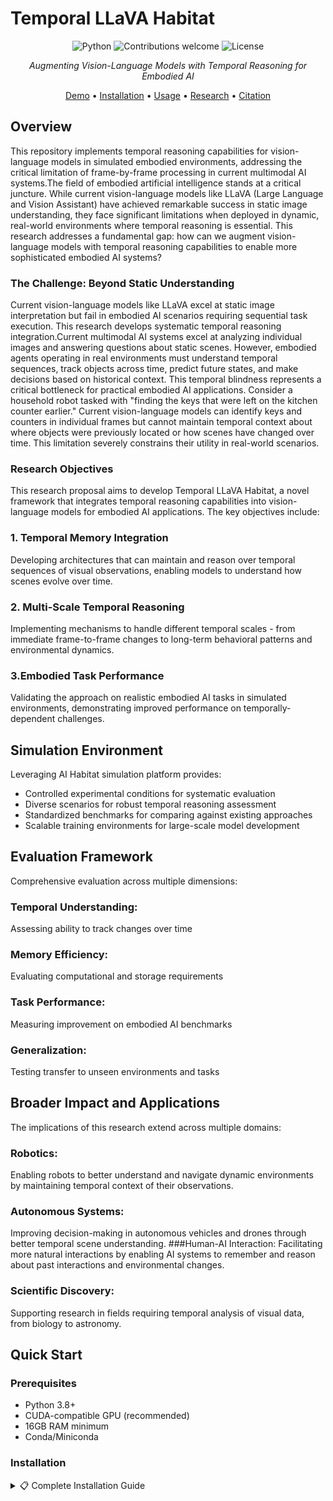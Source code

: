 # Temporal LLaVA Habitat


<div align="center">

![Python](https://img.shields.io/badge/python-v3.8+-blue.svg)
![Contributions welcome](https://img.shields.io/badge/contributions-welcome-orange.svg)
![License](https://img.shields.io/badge/license-MIT-green.svg)

*Augmenting Vision-Language Models with Temporal Reasoning for Embodied AI*

[Demo](#demo) • [Installation](#installation) • [Usage](#usage) • [Research](#research-context) • [Citation](#citation)

</div>

## Overview

This repository implements temporal reasoning capabilities for vision-language models in simulated embodied environments, addressing the critical limitation of frame-by-frame processing in current multimodal AI systems.The field of embodied artificial intelligence stands at a critical juncture. While current vision-language models like LLaVA (Large Language and Vision Assistant) have achieved remarkable success in static image understanding, they face significant limitations when deployed in dynamic, real-world environments where temporal reasoning is essential. This research addresses a fundamental gap: how can we augment vision-language models with temporal reasoning capabilities to enable more sophisticated embodied AI systems?

### The Challenge: Beyond Static Understanding
Current vision-language models like LLaVA excel at static image interpretation but fail in embodied AI scenarios requiring sequential task execution. This research develops systematic temporal reasoning integration.Current multimodal AI systems excel at analyzing individual images and answering questions about static scenes. However, embodied agents operating in real environments must understand temporal sequences, track objects across time, predict future states, and make decisions based on historical context. This temporal blindness represents a critical bottleneck for practical embodied AI applications.
Consider a household robot tasked with "finding the keys that were left on the kitchen counter earlier." Current vision-language models can identify keys and counters in individual frames but cannot maintain temporal context about where objects were previously located or how scenes have changed over time. This limitation severely constrains their utility in real-world scenarios.

### Research Objectives
This research proposal aims to develop Temporal LLaVA Habitat, a novel framework that integrates temporal reasoning capabilities into vision-language models for embodied AI applications. The key objectives include:
### 1. Temporal Memory Integration
Developing architectures that can maintain and reason over temporal sequences of visual observations, enabling models to understand how scenes evolve over time.
### 2. Multi-Scale Temporal Reasoning
Implementing mechanisms to handle different temporal scales - from immediate frame-to-frame changes to long-term behavioral patterns and environmental dynamics.
### 3.Embodied Task Performance
Validating the approach on realistic embodied AI tasks in simulated environments, demonstrating improved performance on temporally-dependent challenges.

## Simulation Environment
Leveraging AI Habitat simulation platform provides:

- Controlled experimental conditions for systematic evaluation
- Diverse scenarios for robust temporal reasoning assessment
- Standardized benchmarks for comparing against existing approaches
- Scalable training environments for large-scale model development

## Evaluation Framework
Comprehensive evaluation across multiple dimensions:

### Temporal Understanding: 
Assessing ability to track changes over time
### Memory Efficiency: 
Evaluating computational and storage requirements
### Task Performance: 
Measuring improvement on embodied AI benchmarks
### Generalization: 
Testing transfer to unseen environments and tasks

## Broader Impact and Applications
The implications of this research extend across multiple domains:
### Robotics: 
Enabling robots to better understand and navigate dynamic environments by maintaining temporal context of their observations.
### Autonomous Systems: 
Improving decision-making in autonomous vehicles and drones through better temporal scene understanding.
###Human-AI Interaction: 
Facilitating more natural interactions by enabling AI systems to remember and reason about past interactions and environmental changes.
### Scientific Discovery: 
Supporting research in fields requiring temporal analysis of visual data, from biology to astronomy.


## Quick Start

### Prerequisites
- Python 3.8+
- CUDA-compatible GPU (recommended)
- 16GB RAM minimum
- Conda/Miniconda

### Installation

<details>
<summary>📋 Complete Installation Guide</summary>

#### 1. Clone Repository
```bash
git clone https://github.com/your-username/temporal-llava-habitat.git
cd temporal-llava-habitat

